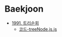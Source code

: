 # Baekjoon


* [1991. 트리순회](https://www.acmicpc.net/problem/1991)
    * [코드-treeNode.js.js](https://github.com/Rachel4858/algorithm/blob/master/Baekjoon/treeNode.js)
